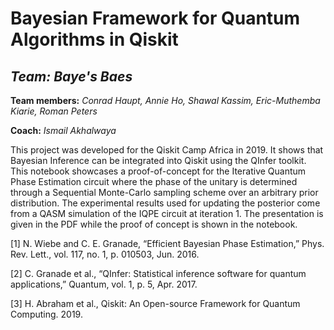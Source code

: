 # Bayesian Framework for Quantum Algorithms in Qiskit

## _Team: Baye's Baes_

**Team members:** _Conrad Haupt, Annie Ho, Shawal Kassim, Eric-Muthemba Kiarie, Roman Peters_

**Coach:** _Ismail Akhalwaya_


This project was developed for the Qiskit Camp Africa in 2019. It shows that Bayesian Inference can be integrated into Qiskit using the QInfer toolkit. This notebook showcases a proof-of-concept for the Iterative Quantum Phase Estimation circuit where the phase of the unitary is determined through a Sequential Monte-Carlo sampling scheme over an arbitrary prior distribution. The experimental results used for updating the posterior come from a QASM simulation of the IQPE circuit at iteration 1. The presentation is given in the PDF while the proof of concept is shown in the notebook.

[1] N. Wiebe and C. E. Granade, “Efficient Bayesian Phase Estimation,” Phys. Rev. Lett., vol. 117, no. 1, p. 010503, Jun. 2016.

[2] C. Granade et al., “QInfer: Statistical inference software for quantum applications,” Quantum, vol. 1, p. 5, Apr. 2017.

[3] H. Abraham et al., Qiskit: An Open-source Framework for Quantum Computing. 2019.